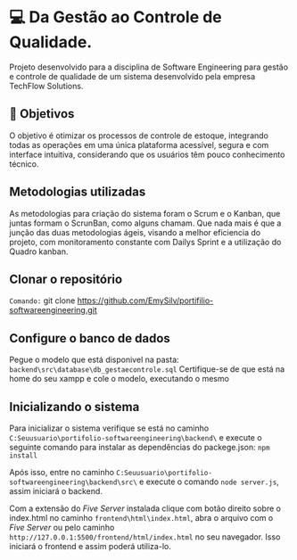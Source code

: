 # 💻  Da Gestão ao Controle de Qualidade.

Projeto desenvolvido para a disciplina de Software Engineering para gestão e controle de qualidade de um sistema desenvolvido pela empresa TechFlow Solutions.

## 📍 Objetivos
O objetivo é otimizar os processos de controle de estoque, integrando todas as operações em uma única plataforma acessível, segura e com interface intuitiva, considerando que os usuários têm pouco conhecimento técnico.

## Metodologias utilizadas
As metodologias para criação do sistema foram o Scrum e o Kanban, que juntas formam o ScrunBan, como alguns chamam. Que nada mais é que a junção das duas metodologias ágeis, visando a melhor eficiencia do projeto, com monitoramento constante com Dailys Sprint e a utilização do Quadro kanban.

## Clonar o repositório
`Comando:` git clone https://github.com/EmySilv/portifilio-softwareengineering.git

## Configure o banco de dados
Pegue o modelo que está disponivel na pasta: `backend\src\database\db_gestaecontrole.sql`
Certifique-se de que está na home do seu xampp e cole o modelo, executando o mesmo

## Inicializando o sistema
Para inicializar o sistema verifique se está no caminho `C:Seuusuario\portifolio-softwareengineering\backend\` e execute o seguinte comando para instalar as dependências do packege.json: `npm install`

Após isso, entre no caminho `C:Seuusuario\portifolio-softwareengineering\backend\src\` e execute o comando `node server.js`, assim iniciará o backend.

Com a extensão do *Five Server* instalada clique com botão direito sobre o index.html no caminho `frontend\html\index.html`, abra o arquivo com o *Five Server* ou pelo caminho `http://127.0.0.1:5500/frontend/html/index.html` no seu navegador. Isso iniciará o frontend e assim poderá utiliza-lo.